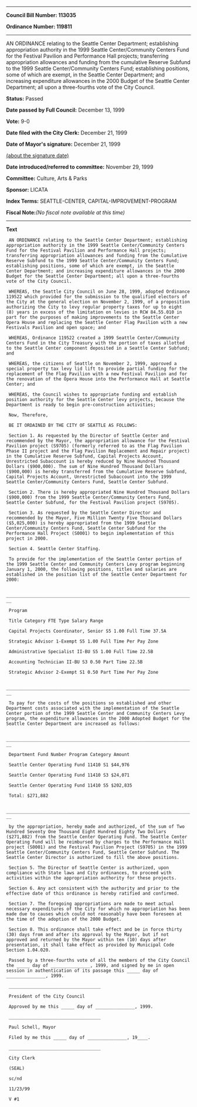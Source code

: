 

********

**Council Bill Number: 113035**
   
**Ordinance Number: 119811**
********

 AN ORDINANCE relating to the Seattle Center Department; establishing appropriation authority in the 1999 Seattle Center/Community Centers Fund for the Festival Pavilion and Performance Hall projects; transferring appropriation allowances and funding from the cumulative Reserve Subfund to the 1999 Seattle Center/Community Centers Fund; establishing positions, some of which are exempt, in the Seattle Center Department; and increasing expenditure allowances in the 2000 Budget of the Seattle Center Department; all upon a three-fourths vote of the City Council.

**Status:** Passed
   
**Date passed by Full Council:** December 13, 1999
   
**Vote:** 9-0
   
**Date filed with the City Clerk:** December 21, 1999
   
**Date of Mayor's signature:** December 21, 1999
   
[(about the signature date)](/~public/approvaldate.htm)
   
   
   
**Date introduced/referred to committee:** November 29, 1999
   
**Committee:** Culture, Arts & Parks
   
**Sponsor:** LICATA
   
   
**Index Terms:** SEATTLE-CENTER, CAPITAL-IMPROVEMENT-PROGRAM

**Fiscal Note:**_(No fiscal note available at this time)_

********

**Text**
   
```
 AN ORDINANCE relating to the Seattle Center Department; establishing appropriation authority in the 1999 Seattle Center/Community Centers Fund for the Festival Pavilion and Performance Hall projects; transferring appropriation allowances and funding from the Cumulative Reserve Subfund to the 1999 Seattle Center/Community Centers Fund; establishing positions, some of which are exempt, in the Seattle Center Department; and increasing expenditure allowances in the 2000 Budget for the Seattle Center Department; all upon a three-fourths vote of the City Council.

 WHEREAS, the Seattle City Council on June 28, 1999, adopted Ordinance 119522 which provided for the submission to the qualified electors of the City at the general election on November 2, 1999, of a proposition authorizing the City to levy regular property taxes for up to eight (8) years in excess of the limitation on levies in RCW 84.55.010 in part for the purposes of making improvements to the Seattle Center Opera House and replacing the Seattle Center Flag Pavilion with a new Festivals Pavilion and open space; and

 WHEREAS, Ordinance 119522 created a 1999 Seattle Center/Community Centers Fund in the City Treasury with the portion of taxes allotted to the Seattle Center component deposited in a Seattle Center Subfund; and

 WHEREAS, the citizens of Seattle on November 2, 1999, approved a special property tax levy lid lift to provide partial funding for the replacement of the Flag Pavilion with a new Festival Pavilion and for the renovation of the Opera House into the Performance Hall at Seattle Center; and

 WHEREAS, the Council wishes to appropriate funding and establish position authority for the Seattle Center levy projects, because the Department is ready to begin pre-construction activities;

 Now, Therefore,

 BE IT ORDAINED BY THE CITY OF SEATTLE AS FOLLOWS:

 Section 1. As requested by the Director of Seattle Center and recommended by the Mayor, the appropriation allowance for the Festival Pavilion project (S9705) (formerly referred to as the Flag Pavilion Phase II project and the Flag Pavilion Replacement and Repair project) in the Cumulative Reserve Subfund, Capital Projects Account, Unrestricted Subaccount is hereby reduced by Nine Hundred Thousand Dollars ($900,000). The sum of Nine Hundred Thousand Dollars ($900,000) is hereby transferred from the Cumulative Reserve Subfund, Capital Projects Account, Unrestricted Subaccount into the 1999 Seattle Center/Community Centers Fund, Seattle Center Subfund.

 Section 2. There is hereby appropriated Nine Hundred Thousand Dollars ($900,000) from the 1999 Seattle Center/Community Centers Fund, Seattle Center Subfund, for the Festival Pavilion project (S9705).

 Section 3. As requested by the Seattle Center Director and recommended by the Mayor, Five Million Twenty Five Thousand Dollars ($5,025,000) is hereby appropriated from the 1999 Seattle Center/Community Centers Fund, Seattle Center Subfund for the Performance Hall Project (S0001) to begin implementation of this project in 2000.

 Section 4. Seattle Center Staffing.

 To provide for the implementation of the Seattle Center portion of the 1999 Seattle Center and Community Centers Levy program beginning January 1, 2000, the following positions, titles and salaries are established in the position list of the Seattle Center Department for 2000:

 ______________________________________________________________________ __

 Program

 Title Category FTE Type Salary Range

 Capital Projects Coordinator, Senior S5 1.00 Full Time 37.5A

 Strategic Advisor 1-Exempt S5 1.00 Full Time Per Pay Zone

 Administrative Specialist II-BU S5 1.00 Full Time 22.5B

 Accounting Technician II-BU S3 0.50 Part Time 22.5B

 Strategic Advisor 2-Exempt S1 0.50 Part Time Per Pay Zone

 ______________________________________________________________________ __

 To pay for the costs of the positions so established and other Department costs associated with the implementation of the Seattle Center portion of the 1999 Seattle Center and Community Centers Levy program, the expenditure allowances in the 2000 Adopted Budget for the Seattle Center Department are increased as follows:

 ______________________________________________________________________ __

 Department Fund Number Program Category Amount

 Seattle Center Operating Fund 11410 S1 $44,976

 Seattle Center Operating Fund 11410 S3 $24,071

 Seattle Center Operating Fund 11410 S5 $202,835

 Total: $271,882

 ______________________________________________________________________ __

 by the appropriation, hereby made and authorized, of the sum of Two Hundred Seventy One Thousand Eight Hundred Eighty Two Dollars ($271,882) from the Seattle Center Operating Fund. The Seattle Center Operating Fund will be reimbursed by charges to the Performance Hall project (S0001) and the Festival Pavilion Project (S9705) in the 1999 Seattle Center/Community Centers Fund, Seattle Center Subfund. The Seattle Center Director is authorized to fill the above positions.

 Section 5. The Director of Seattle Center is authorized, upon compliance with State laws and City ordinances, to proceed with activities within the appropriation authority for these projects.

 Section 6. Any act consistent with the authority and prior to the effective date of this ordinance is hereby ratified and confirmed.

 Section 7. The foregoing appropriations are made to meet actual necessary expenditures of the City for which no appropriation has been made due to causes which could not reasonably have been foreseen at the time of the adoption of the 2000 Budget.

 Section 8. This ordinance shall take effect and be in force thirty (30) days from and after its approval by the Mayor, but if not approved and returned by the Mayor within ten (10) days after presentation, it shall take effect as provided by Municipal Code Section 1.04.020.

 Passed by a three-fourths vote of all the members of the City Council the _____ day of _______________, 1999, and signed by me in open session in authentication of its passage this _____ day of _______________, 1999.

 ___________________________________

 President of the City Council

 Approved by me this _____ day of _______________, 1999.

 ___________________________________

 Paul Schell, Mayor

 Filed by me this _____ day of _______________, 19____.

 ___________________________________

 City Clerk

 (SEAL)

 sc/nd

 11/23/99

 V #1

```
